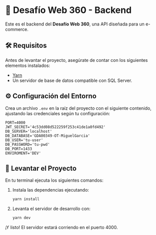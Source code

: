 # 🚀 Desafío Web 360 - Backend

Este es el backend del **Desafío Web 360**, una API diseñada para un e-commerce.

## 🛠 Requisitos

Antes de levantar el proyecto, asegúrate de contar con los siguientes elementos instalados:

- [Yarn](https://yarnpkg.com/)
- Un servidor de base de datos compatible con SQL Server.

## ⚙️ Configuración del Entorno

Crea un archivo `.env` en la raíz del proyecto con el siguiente contenido, ajustando las credenciales según tu configuración:

```env
PORT=4000
JWT_SECRET='4c53dd08d522259f253c41de1a0fd492'
DB_SERVER='localhost'
DB_DATABASE='GDA00349-OT-MiguelGarcia'
DB_USER='tu-user'
DB_PASSWORD='tu-pwd'
DB_PORT=1433
ENVIROMENT='DEV'
```

## 🚀 Levantar el Proyecto
En tu terminal ejecuta los siguientes comandos:

1. Instala las dependencias ejecutando:

   ```bash
   yarn install

2. Levanta el servidor de desarrollo con:

    ```bash
    yarn dev

¡Y listo! El servidor estará corriendo en el puerto 4000.